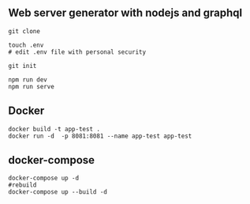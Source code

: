 ## Web server generator with nodejs and graphql

```
git clone 

touch .env
# edit .env file with personal security

git init

npm run dev
npm run serve
```


## Docker
```
docker build -t app-test .
docker run -d  -p 8081:8081 --name app-test app-test
```

## docker-compose
```
docker-compose up -d
#rebuild
docker-compose up --build -d
```